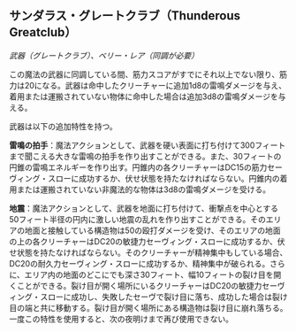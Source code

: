 ## サンダラス・グレートクラブ（Thunderous Greatclub）
*武器（グレートクラブ）、ベリー・レア（同調が必要）*

この魔法の武器に同調している間、筋力スコアがすでにそれ以上でない限り、筋力は20になる。武器は命中したクリーチャーに追加1d8の雷鳴ダメージを与え、着用または運搬されていない物体に命中した場合は追加3d8の雷鳴ダメージを与える。

武器は以下の追加特性を持つ。

**雷鳴の拍手**：魔法アクションとして、武器を硬い表面に打ち付けて300フィートまで聞こえる大きな雷鳴の拍手を作り出すことができる。また、30フィートの円錐の雷鳴エネルギーを作り出す。円錐内の各クリーチャーはDC15の筋力セーヴィング・スローに成功するか、伏せ状態を持たなければならない。円錐内の着用または運搬されていない非魔法的な物体は3d8の雷鳴ダメージを受ける。

**地震**：魔法アクションとして、武器を地面に打ち付けて、衝撃点を中心とする50フィート半径の円内に激しい地震の乱れを作り出すことができる。そのエリアの地面と接触している構造物は50の殴打ダメージを受け、そのエリアの地面の上の各クリーチャーはDC20の敏捷力セーヴィング・スローに成功するか、伏せ状態を持たなければならない。そのクリーチャーが精神集中もしている場合、DC20の耐久力セーヴィング・スローに成功するか、精神集中が破られる。さらに、エリア内の地面のどこにでも深さ30フィート、幅10フィートの裂け目を開くことができる。裂け目が開く場所にいるクリーチャーはDC20の敏捷力セーヴィング・スローに成功し、失敗したセーヴで裂け目に落ち、成功した場合は裂け目の端と共に移動する。裂け目が開く場所にある構造物は裂け目に崩れ落ちる。一度この特性を使用すると、次の夜明けまで再び使用できない。